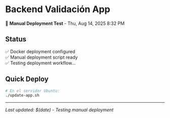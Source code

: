 # Backend Validación App

🚀 **Manual Deployment Test** - Thu, Aug 14, 2025  8:32 PM

## Status
✅ Docker deployment configured  
✅ Manual deployment script ready  
✅ Testing deployment workflow...

## Quick Deploy
```bash
# En el servidor Ubuntu:
./update-app.sh
```

---
*Last updated: $(date) - Testing manual deployment*
